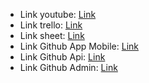 - Link youtube: [Link](https://youtu.be/oDz1OUlDmvM?si=RsL19ztwMbU0Yg_E)
- Link trello: [Link](https://trello.com/invite/b/ScwEuP72/ATTIe4b45455d0341b5cc8861b9a739d7f0e9415DE14/aglienhom7md18302trello)
- Link sheet: [Link](https://docs.google.com/spreadsheets/d/1WIT9MR4138otCvEWL-QSHcqdYxvoa91XFygVIaH0OCk/edit?usp=sharing)
- Link Github App Mobile: [Link](https://github.com/nqmgaming/shose-shop)
- Link Github Api: [Link](https://github.com/nqmgaming/shoes-shop-api)
- Link Github Admin:  [Link](https://github.com/nqmgaming/ShoesShopAdmin)
